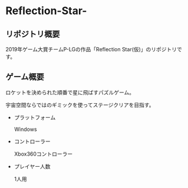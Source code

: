 # Reflection-Star-
## リポジトリ概要
2019年ゲーム大賞チームP-LGの作品「Reflection Star(仮)」のリポジトリです。

## ゲーム概要
ロケットを決められた順番で星に飛ばすパズルゲーム。

宇宙空間ならではのギミックを使ってステージクリアを目指す。

- プラットフォーム

    Windows

- コントローラー

    Xbox360コントローラー
 
- プレイヤー人数

    1人用
